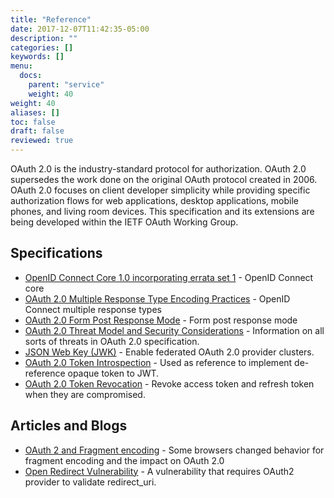 ```yaml
---
title: "Reference"
date: 2017-12-07T11:42:35-05:00
description: ""
categories: []
keywords: []
menu:
  docs:
    parent: "service"
    weight: 40
weight: 40
aliases: []
toc: false
draft: false
reviewed: true
---
```


OAuth 2.0 is the industry-standard protocol for authorization. OAuth 2.0 supersedes the work done on the original OAuth protocol created in 2006. OAuth 2.0 focuses on client developer simplicity while providing specific authorization flows for web applications, desktop applications, mobile phones, and living room devices. This specification and its extensions are being developed within the IETF OAuth Working Group.



## Specifications


* [OpenID Connect Core 1.0 incorporating errata set 1](http://openid.net/specs/openid-connect-core-1_0.html#OAuth.Responses) - OpenID Connect core
* [OAuth 2.0 Multiple Response Type Encoding Practices](http://openid.net/specs/oauth-v2-multiple-response-types-1_0.html) - OpenID Connect multiple response types 
* [OAuth 2.0 Form Post Response Mode](http://openid.net/specs/oauth-v2-form-post-response-mode-1_0.html) - Form post response mode
* [OAuth 2.0 Threat Model and Security Considerations](https://tools.ietf.org/html/rfc6819) - Information on all sorts of threats in OAuth 2.0 specification.
* [JSON Web Key (JWK)](https://tools.ietf.org/html/rfc7517) - Enable federated OAuth 2.0 provider clusters.
* [OAuth 2.0 Token Introspection](https://tools.ietf.org/html/rfc7662) - Used as reference to implement de-reference opaque token to JWT.
* [OAuth 2.0 Token Revocation](https://tools.ietf.org/html/rfc7009) - Revoke access token and refresh token when they are compromised. 


## Articles and Blogs

* [OAuth 2 and Fragment encoding](http://www.thread-safe.com/2014/05/oauth-2-and-fragment-encoding.html) - Some browsers changed behavior for fragment encoding and the impact on OAuth 2.0
* [Open Redirect Vulnerability](https://weblog.bulknews.net/covert-redirect-vulnerability-with-oauth-2-2c1f3083b1b4#.t1ldg8xf8) - A vulnerability that requires OAuth2 provider to validate redirect_uri.


